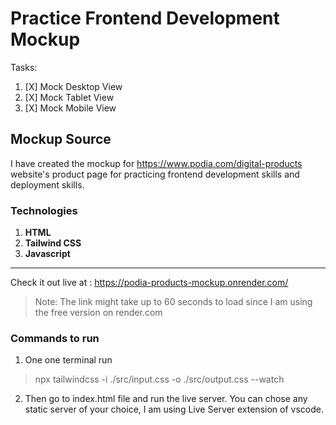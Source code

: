 

# Practice Frontend Development Mockup 

Tasks:
1. [X] Mock Desktop View 
2. [X] Mock Tablet View 
3. [X] Mock Mobile View 

## Mockup Source

I have created the mockup for https://www.podia.com/digital-products website's product page for practicing frontend development skills and deployment skills.

### Technologies

1. **HTML**
2. **Tailwind CSS**
3. **Javascript**

<hr>

Check it out live at : https://podia-products-mockup.onrender.com/

> Note: The link might take up to 60 seconds to load since I am using the free version on render.com

### Commands to run

1. One one terminal run 
> npx tailwindcss -i ./src/input.css -o ./src/output.css --watch
2. Then go to index.html file and run the live server. You can chose any static server of your choice, I am using Live Server extension of vscode.

